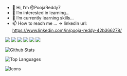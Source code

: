 - 👋 Hi, I’m @PoojaReddy7
- 👀 I’m interested in  learning...
- 🌱 I’m currently learning skills...
- 📫 How to reach me ...
-> linkedin url: https://www.linkedin.com/in/pooja-reddy-42b366278/


<img src="https://img.shields.io/badge/-e34f26?logo=html5&logoColor=fff">
<img src="https://img.shields.io/badge/-663399?logo=CSS3&logoColor=fff">
<img src="https://img.shields.io/badge/JS-F7DF1E?logo=JS&logoColor=fff">
<img src="https://img.shields.io/badge/-61DAFB?logo=REACT&logoColor=fff">
<img src="https://img.shields.io/badge/-3776AB?logo=python&logoColor=fff">
<img src="https://img.shields.io/badge/-4479A1?logo=mysql&logoColor=fff">


  ![Github Stats](https://github-readme-stats.vercel.app/api?username=PoojaReddy7&count_private=true&show_icons=true&theme=radical)

  ![Top Languages](https://github-readme-stats.vercel.app/api/top-langs/?username=PoojaReddy7&show_icons=true&theme=radical)


  ![Icons](https://img.shields.io/badge/-HTML-e34f26?logo=html5&logoColor=fff)

<!---
PoojaReddy7/PoojaReddy7 is a ✨ special ✨ repository because its `README.md` (this file) appears on your GitHub profile.
You can click the Preview link to take a look at your changes.
--->
